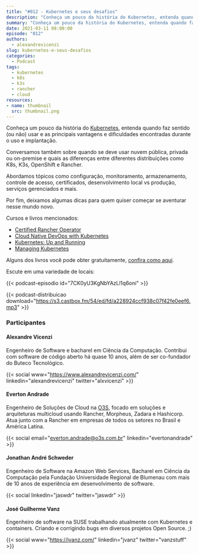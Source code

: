 ```yaml
---
title: "#012 - Kubernetes e seus desafios"
description: "Conheça um pouco da história do Kubernetes, entenda quando faz sentido (ou não) usar e as principais vantagens e dificuldades encontradas durante o uso e implantação."
summary: "Conheça um pouco da história do Kubernetes, entenda quando faz sentido (ou não) usar e as principais vantagens e dificuldades encontradas durante o uso e implantação."
date: 2021-03-11 08:00:00
episode: "012"
authors:
  - alexandrevicenzi
slug: kubernetes-e-seus-desafios
categories:
  - Podcast
tags:
  - kubernetes
  - k8s
  - k3s
  - rancher
  - cloud
resources:
- name: thumbnail
  src: thumbnail.png
---
```


Conheça um pouco da história do [Kubernetes][k8s], entenda quando faz sentido (ou não) usar e as principais vantagens e dificuldades encontradas durante o uso e implantação.

Conversamos também sobre quando se deve usar nuvem pública, privada ou on-premise e quais as diferenças entre diferentes distribuições como K8s, K3s, OpenShift e Rancher.

Abordamos tópicos como configuração, monitoramento, armazenamento, controle de acesso, certificados, desenvolvimento local vs produção, serviços gerenciados e mais.

Por fim, deixamos algumas dicas para quem quiser começar se aventurar nesse mundo novo.

Cursos e livros mencionados:

* [Certified Rancher Operator][K101]
* [Cloud Native DevOps with Kubernetes][cloud-native-devops]
* [Kubernetes: Up and Running][kubernetes-up]
* [Managing Kubernetes][managing-kubernetes]

Alguns dos livros você pode obter gratuitamente, [confira como aqui][free].

Escute em uma variedade de locais:

{{< podcast-episodio id="7CK0yU3KgNbYAzLl1q6oni" >}}

{{< podcast-distribuicao download="https://s3.castbox.fm/54/ed/fd/a228924ccf938c07f42fe0eef6.mp3" >}}

### Participantes

#### Alexandre Vicenzi

Engenheiro de Software e bacharel em Ciência da Computação. Contribui com software de código aberto há quase 10 anos, além de ser co-fundador do Buteco Tecnológico.

{{< social www="https://www.alexandrevicenzi.com/" linkedin="alexandrevicenzi" twitter="alxvicenzi" >}}

#### Everton Andrade

Engenheiro de Soluções de Cloud na [O3S][o3s], focado em soluções e arquiteturas multicloud usando Rancher, Morpheus, Zadara e Hashicorp. Atua junto com a Rancher em empresas de todos os setores no Brasil e América Latina.

{{< social email="everton.andrade@o3s.com.br" linkedin="evertonandrade" >}}

#### Jonathan André Schweder

Engenheiro de Software na Amazon Web Services, Bacharel em Ciência da Computação pela Fundação Universidade Regional de Blumenau com mais de 10 anos de experiência em desenvolvimento de software.

{{< social linkedin="jaswdr" twitter="jaswdr" >}}

#### José Guilherme Vanz

Engenheiro de software na SUSE trabalhando atualmente com Kubernetes e containers. Criando e corrigindo bugs em diversos projetos Open Source. ;)

{{< social www="https://jvanz.com/" linkedin="jvanz" twitter="vanzstuff" >}}

[o3s]: https://www.o3s.com.br/
[k8s]: https://kubernetes.io/
[managing-kubernetes]: https://www.oreilly.com/library/view/managing-kubernetes/9781492033905/
[kubernetes-up]: https://www.oreilly.com/library/view/kubernetes-up-and/9781491935668/
[cloud-native-devops]: https://www.oreilly.com/library/view/cloud-native-devops/9781492040750/
[free]: https://butecotecnologico.com.br/livros-gratuitos-abril-2020/
[K101]: https://academy.rancher.com/courses/course-v1:RANCHER+K101+2019/about
